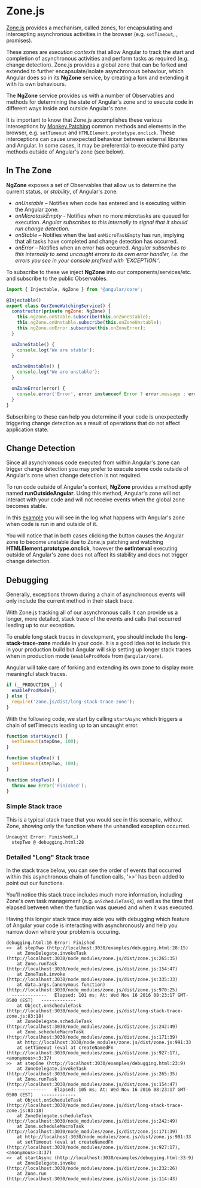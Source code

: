 # Zone.js

[Zone.js](https://github.com/angular/angular/tree/master/packages/zone.js/) provides a mechanism, called zones, for encapsulating and intercepting asynchronous activities in the browser \(e.g. `setTimeout`, , promises\).

These zones are _execution contexts_ that allow Angular to track the start and completion of asynchronous activities and perform tasks as required \(e.g. change detection\). Zone.js provides a global zone that can be forked and extended to further encapsulate/isolate asynchronous behaviour, which Angular does so in its **NgZone** service, by creating a fork and extending it with its own behaviours.

The **NgZone** service provides us with a number of Observables and methods for determining the state of Angular's zone and to execute code in different ways inside and outside Angular's zone.

It is important to know that Zone.js accomplishes these various interceptions by [Monkey Patching](https://en.wikipedia.org/wiki/Monkey_patch) common methods and elements in the browser, e.g. `setTimeout` and `HTMLElement.prototype.onclick`. These interceptions can cause unexpected behaviour between external libraries and Angular. In some cases, it may be preferential to execute third party methods outside of Angular's zone \(see below\).

## In The Zone

**NgZone** exposes a set of Observables that allow us to determine the current status, or _stability_, of Angular's zone.

* _onUnstable_ – Notifies when code has entered and is executing within the Angular zone.
* _onMicrotaskEmpty_ - Notifies when no more microtasks are queued for execution. _Angular subscribes to this internally to signal that it should run change detection._
* _onStable_ – Notifies when the last `onMicroTaskEmpty` has run, implying that all tasks have completed and change detection has occurred.
* _onError_ – Notifies when an error has occurred. _Angular subscribes to this internally to send uncaught errors to its own error handler, i.e. the errors you see in your console prefixed with 'EXCEPTION:'._

To subscribe to these we inject **NgZone** into our components/services/etc. and subscribe to the public Observables.

```javascript
import { Injectable, NgZone } from '@angular/core';

@Injectable()
export class OurZoneWatchingService() {
  constructor(private ngZone: NgZone) {
    this.ngZone.onStable.subscribe(this.onZoneStable);
    this.ngZone.onUnstable.subscribe(this.onZoneUnstable);  
    this.ngZone.onError.subscribe(this.onZoneError);
  }

  onZoneStable() {
    console.log('We are stable');
  }

  onZoneUnstable() {
    console.log('We are unstable');
  }

  onZoneError(error) {
    console.error('Error', error instanceof Error ? error.message : error.toString());
  }
}
```

Subscribing to these can help you determine if your code is unexpectedly triggering change detection as a result of operations that do not affect application state.

## Change Detection

Since all asynchronous code executed from within Angular's zone can trigger change detection you may prefer to execute some code outside of Angular's zone when change detection is not required.

To run code outside of Angular's context, **NgZone** provides a method aptly named **runOutsideAngular**. Using this method, Angular's zone will not interact with your code and will not receive events when the global zone becomes stable.

In this [example](http://plnkr.co/edit/d3KGMh?p=preview) you will see in the log what happens with Angular's zone when code is run in and outside of it.

You will notice that in both cases clicking the button causes the Angular zone to become unstable due to Zone.js patching and watching **HTMLElement.prototype.onclick**, however the **setInterval** executing outside of Angular's zone does not affect its stability and does not trigger change detection.

## Debugging

Generally, exceptions thrown during a chain of asynchronous events will only include the current method in their stack trace.

With Zone.js tracking all of our asynchronous calls it can provide us a longer, more detailed, stack trace of the events and calls that occurred leading up to our exception.

To enable long stack traces in development, you should include the **long-stack-trace-zone** module in your code. It is a good idea not to include this in your production build but Angular will skip setting up longer stack traces when in production mode \(`enableProdMode` from `@angular/core`\).

Angular will take care of forking and extending its own zone to display more meaningful stack traces.

```javascript
if (__PRODUCTION__) {
  enableProdMode();
} else {
  require('zone.js/dist/long-stack-trace-zone');
}
```

With the following code, we start by calling `startAsync` which triggers a chain of setTimeouts leading up to an uncaught error.

```javascript
function startAsync() {
  setTimeout(stepOne, 100);
}

function stepOne() {
  setTimeout(stepTwo, 100);
}

function stepTwo() {
  throw new Error('Finished');
}
```

### Simple Stack trace

This is a typical stack trace that you would see in this scenario, without Zone, showing only the function where the unhandled exception occurred.

```text
Uncaught Error: Finished(…)
  stepTwo @ debugging.html:28
```

### Detailed "Long" Stack trace

In the stack trace below, you can see the order of events that occurred within this asynchronous chain of function calls, '&gt;&gt;' has been added to point out our functions.

You'll notice this stack trace includes much more information, including Zone's own task management \(e.g. `onScheduleTask`\), as well as the time that elapsed between when the function was queued and when it was executed.

Having this longer stack trace may aide you with debugging which feature of Angular your code is interacting with asynchronously and help you narrow down where your problem is occuring.

```text
debugging.html:16 Error: Finished
>>  at stepTwo (http://localhost:3030/examples/debugging.html:28:15)
    at ZoneDelegate.invokeTask (http://localhost:3030/node_modules/zone.js/dist/zone.js:265:35)
    at Zone.runTask (http://localhost:3030/node_modules/zone.js/dist/zone.js:154:47)
    at ZoneTask.invoke (http://localhost:3030/node_modules/zone.js/dist/zone.js:335:33)
    at data.args.(anonymous function) (http://localhost:3030/node_modules/zone.js/dist/zone.js:970:25)
  -------------   Elapsed: 101 ms; At: Wed Nov 16 2016 08:23:17 GMT-0500 (EST)   -------------  
    at Object.onScheduleTask (http://localhost:3030/node_modules/zone.js/dist/long-stack-trace-zone.js:83:18)
    at ZoneDelegate.scheduleTask (http://localhost:3030/node_modules/zone.js/dist/zone.js:242:49)
    at Zone.scheduleMacroTask (http://localhost:3030/node_modules/zone.js/dist/zone.js:171:39)
    at http://localhost:3030/node_modules/zone.js/dist/zone.js:991:33
    at setTimeout (eval at createNamedFn (http://localhost:3030/node_modules/zone.js/dist/zone.js:927:17), <anonymous>:3:37)
>>  at stepOne (http://localhost:3030/examples/debugging.html:23:9)
    at ZoneDelegate.invokeTask (http://localhost:3030/node_modules/zone.js/dist/zone.js:265:35)
    at Zone.runTask (http://localhost:3030/node_modules/zone.js/dist/zone.js:154:47)
  -------------   Elapsed: 105 ms; At: Wed Nov 16 2016 08:23:17 GMT-0500 (EST)   -------------  
    at Object.onScheduleTask (http://localhost:3030/node_modules/zone.js/dist/long-stack-trace-zone.js:83:18)
    at ZoneDelegate.scheduleTask (http://localhost:3030/node_modules/zone.js/dist/zone.js:242:49)
    at Zone.scheduleMacroTask (http://localhost:3030/node_modules/zone.js/dist/zone.js:171:39)
    at http://localhost:3030/node_modules/zone.js/dist/zone.js:991:33
    at setTimeout (eval at createNamedFn (http://localhost:3030/node_modules/zone.js/dist/zone.js:927:17), <anonymous>:3:37)
>>  at startAsync (http://localhost:3030/examples/debugging.html:33:9)
    at ZoneDelegate.invoke (http://localhost:3030/node_modules/zone.js/dist/zone.js:232:26)
    at Zone.run (http://localhost:3030/node_modules/zone.js/dist/zone.js:114:43)
```

